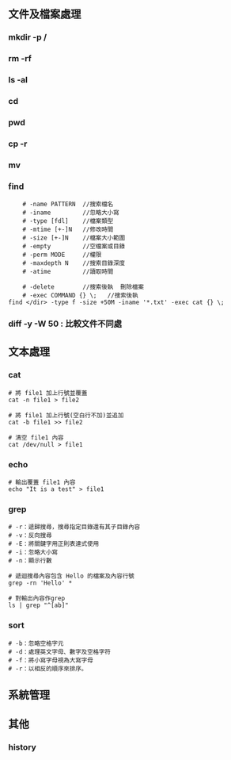 
## 文件及檔案處理
### mkdir -p <dir1>/<dir2>
### rm -rf <dir>
### ls -al
### cd
### pwd
### cp -r <dir1> <dir2>
### mv
### find
```
    # -name PATTERN  //搜索檔名
    # -iname         //忽略大小寫
    # -type [fdl]    //檔案類型
    # -mtime [+-]N   //修改時間
    # -size [+-]N    //檔案大小範圍
    # -empty         //空檔案或目錄
    # -perm MODE     //權限
    # -maxdepth N    //搜索目錄深度
    # -atime         //讀取時間

    # -delete        //搜索後執  刪除檔案
    # -exec COMMAND {} \;   //搜索後執
find </dir> -type f -size +50M -iname '*.txt' -exec cat {} \;
```
### diff <file1> <file2>  -y -W 50 : 比較文件不同處

## 文本處理
### cat
```
# 將 file1 加上行號並覆蓋
cat -n file1 > file2

# 將 file1 加上行號(空白行不加)並追加 
cat -b file1 >> file2

# 清空 file1 內容
cat /dev/null > file1
```

### echo
```
# 輸出覆蓋 file1 內容
echo "It is a test" > file1
```

### grep
```
# -r：遞歸搜尋，搜尋指定目錄還有其子目錄內容
# -v：反向搜尋
# -E：將關鍵字用正則表達式使用
# -i：忽略大小寫
# -n：顯示行數

# 遞迴搜尋內容包含 Hello 的檔案及內容行號
grep -rn 'Hello' *

# 對輸出內容作grep
ls | grep "^[ab]"
```
### sort <file>
```
# -b：忽略空格字元
# -d：處理英文字母、數字及空格字符
# -f：將小寫字母視為大寫字母
# -r：以相反的順序來排序。
```
## 系統管理



## 其他
### history


